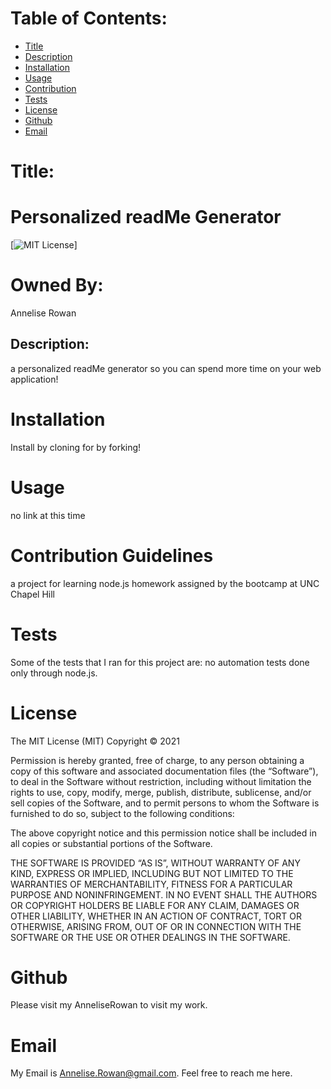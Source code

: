 # Table of Contents:
* [Title](#Title)
* [Description](#Description)
* [Installation](#Installation)
* [Usage](#Usage)
* [Contribution](#Contribution)
* [Tests](#Tests)
* [License](#License)
* [Github](#Github)
* [Email](#Email)
# Title:
# Personalized readMe Generator
[![MIT License](https://img.shields.io/badge/License-MIT-blue.svg)]
# Owned By:
Annelise Rowan
## Description:
a personalized readMe generator so you can spend more time on your web application!
# Installation
Install by cloning for by forking!
# Usage
no link at this time
# Contribution Guidelines
a project for learning node.js homework assigned by the bootcamp at UNC Chapel Hill
# Tests
Some of the tests that I ran for this project are: no automation tests done only through node.js.
# License
The MIT License (MIT) Copyright © 2021 <copyright holders>

Permission is hereby granted, free of charge, to any person obtaining a copy of this software and associated documentation files (the “Software”), to deal in the Software without restriction, including without limitation the rights to use, copy, modify, merge, publish, distribute, sublicense, and/or sell copies of the Software, and to permit persons to whom the Software is furnished to do so, subject to the following conditions:

The above copyright notice and this permission notice shall be included in all copies or substantial portions of the Software.

THE SOFTWARE IS PROVIDED “AS IS”, WITHOUT WARRANTY OF ANY KIND, EXPRESS OR IMPLIED, INCLUDING BUT NOT LIMITED TO THE WARRANTIES OF MERCHANTABILITY, FITNESS FOR A PARTICULAR PURPOSE AND NONINFRINGEMENT. IN NO EVENT SHALL THE AUTHORS OR COPYRIGHT HOLDERS BE LIABLE FOR ANY CLAIM, DAMAGES OR OTHER LIABILITY, WHETHER IN AN ACTION OF CONTRACT, TORT OR OTHERWISE, ARISING FROM, OUT OF OR IN CONNECTION WITH THE SOFTWARE OR THE USE OR OTHER DEALINGS IN THE SOFTWARE.
# Github
Please visit my AnneliseRowan to visit my work.
# Email
My Email is Annelise.Rowan@gmail.com. Feel free to reach me here.